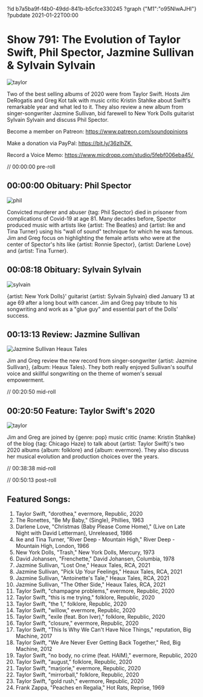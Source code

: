 ?id b7a5ba9f-f4b0-49dd-841b-b5cfce330245
?graph {"M1":"o95NIwAJHI"}
?pubdate 2021-01-22T00:00
# Show 791: The Evolution of Taylor Swift, Phil Spector, Jazmine Sullivan & Sylvain Sylvain

![taylor](https://static.soundopinions.org/images/2021/taylor.jpeg)

Two of the best selling albums of 2020 were from Taylor Swift. Hosts Jim DeRogatis and Greg Kot talk with music critic Kristin Stahlke about Swift's remarkable year and what led to it. They also review a new album from singer-songwriter Jazmine Sullivan, bid farewell to New York Dolls guitarist Sylvain Sylvain and discuss Phil Spector. 

Become a member on Patreon: https://www.patreon.com/soundopinions

Make a donation via PayPal: https://bit.ly/36zIhZK 

Record a Voice Memo: https://www.micdropp.com/studio/5febf006eba45/ 

// 00:00:00 pre-roll

## 00:00:00 Obituary: Phil Spector
![phil](https://static.soundopinions.org/images/2021/phil.jpeg)

Convicted murderer and abuser {tag: Phil Spector} died in prisoner from complications of Covid-19 at age 81. Many decades before, Spector produced music with artists like {artist: The Beatles} and {artist: Ike and Tina Turner} using his "wall of sound" technique for which he was famous. Jim and Greg focus on highlighting the female artists who were at the center of Spector's hits like {artist: Ronnie Spector}, {artist: Darlene Love} and {artist: Tina Turner}.

## 00:08:18 Obituary: Sylvain Sylvain
![sylvain](https://static.soundopinions.org/images/2021/sylvain.jpeg)

{artist: New York Dolls}' guitarist {artist: Sylvain Sylvain} died January 13 at age 69 after a long bout with cancer. Jim and Greg pay tribute to his songwriting and work as a "glue guy" and essential part of the Dolls' success. 


## 00:13:13 Review: Jazmine Sullivan

![Jazmine Sullivan Heaux Tales](https://static.soundopinions.org/assets/791/M12.jpg)

Jim and Greg review the new record from singer-songwriter {artist: Jazmine Sullivan}, {album: Heaux Tales}. They both really enjoyed Sullivan's soulful voice and skillful songwriting on the theme of women's sexual empowerment.


// 00:20:50 mid-roll

## 00:20:50 Feature: Taylor Swift's 2020
![taylor](https://static.soundopinions.org/images/2021/taylor.jpeg)

Jim and Greg are joined by {genre: pop} music critic {name: Kristin Stahlke} of the blog {tag: Chicago Haze} to talk about {artist: Taylor Swift}'s two 2020 albums {album: folklore} and {album: evermore}. They also discuss her musical evolution and production choices over the years.


// 00:38:38 mid-roll

// 00:50:13 post-roll


## Featured Songs:

1. Taylor Swift, "dorothea," evermore, Republic, 2020
1. The Ronettes, "Be My Baby," (Single), Phillies, 1963
1. Darlene Love, "Christmas (Baby Please Come Home)," (Live on Late Night with David Letterman), Unreleased, 1986
1. Ike and Tina Turner, "River Deep - Mountain High," River Deep - Mountain High, London, 1966
1. New York Dolls, "Trash," New York Dolls, Mercury, 1973
1. David Johansen, "Frenchette," David Johansen, Columbia, 1978
1. Jazmine Sullivan, "Lost One," Heaux Tales, RCA, 2021
1. Jazmine Sullivan, "Pick Up Your Feelings," Heaux Tales, RCA, 2021
1. Jazmine Sullivan, "Antoinette's Tale," Heaux Tales, RCA, 2021
1. Jazmine Sullivan, "The Other Side," Heaux Tales, RCA, 2021
1. Taylor Swift, "champagne problems," evermore, Republic, 2020
1. Taylor Swift, "this is me trying," folklore, Republic, 2020
1. Taylor Swift, "the 1," folklore, Republic, 2020
1. Taylor Swift, "willow," evermore, Republic, 2020
1. Taylor Swift, "exile (feat. Bon Iver)," folklore, Republic, 2020
1. Taylor Swift, "closure," evermore, Republic, 2020
1. Taylor Swift, "This Is Why We Can't Have Nice Things," reputation, Big Machine, 2017
1. Taylor Swift, "We Are Never Ever Getting Back Together," Red, Big Machine, 2012
1. Taylor Swift, "no body, no crime (feat. HAIM)," evermore, Republic, 2020
1. Taylor Swift, "august," folklore, Republic, 2020
1. Taylor Swift, "marjorie," evermore, Republic, 2020
1. Taylor Swift, "mirrorball," folklore, Republic, 2020
1. Taylor Swift, "gold rush," evermore, Republic, 2020
1. Frank Zappa, "Peaches en Regalia," Hot Rats, Reprise, 1969
